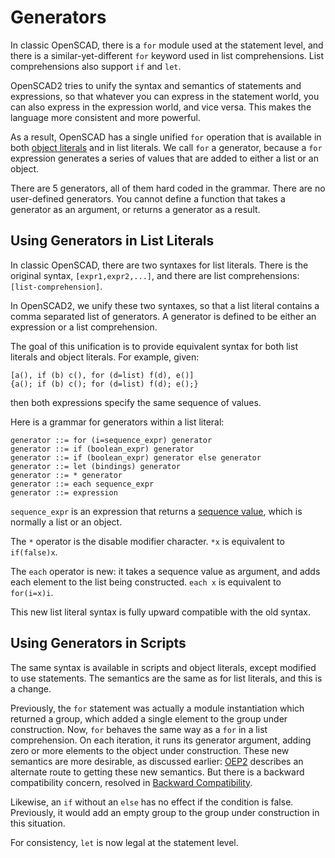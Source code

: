 # Generators

In classic OpenSCAD, there is a `for` module used at the statement level,
and there is a similar-yet-different `for` keyword used in list comprehensions.
List comprehensions also support `if` and `let`.

OpenSCAD2 tries to unify the syntax and semantics of statements and expressions,
so that whatever you can express in the statement world, you can
also express in the expression world, and vice versa.
This makes the language more consistent and more powerful.

As a result, OpenSCAD has a single unified `for` operation that is available in
both [object literals](Objects.md#object-literals) and in list literals.
We call `for` a generator, because
a `for` expression generates a series of values that are added to either
a list or an object.

There are 5 generators,
all of them hard coded in the grammar.
There are no user-defined generators.
You cannot define a function that takes a generator as an argument,
or returns a generator as a result.

## Using Generators in List Literals
In classic OpenSCAD, there are two syntaxes for list literals.
There is the original syntax, `[expr1,expr2,...]`,
and there are list comprehensions: `[list-comprehension]`.

In OpenSCAD2, we unify these two syntaxes, so that a list literal
contains a comma separated list of generators.
A generator is defined to be either an expression or a list comprehension.

The goal of this unification is to provide equivalent syntax for
both list literals and object literals. For example, given:
```
[a(), if (b) c(), for (d=list) f(d), e()]
{a(); if (b) c(); for (d=list) f(d); e();}
```
then both expressions specify the same sequence of values.

Here is a grammar for generators within a list literal:
```
generator ::= for (i=sequence_expr) generator
generator ::= if (boolean_expr) generator
generator ::= if (boolean_expr) generator else generator
generator ::= let (bindings) generator
generator ::= * generator
generator ::= each sequence_expr
generator ::= expression
```
`sequence_expr` is an expression that returns a [sequence value](Sequences.md),
which is normally a list or an object.

The `*` operator is the disable modifier character.
`*x` is equivalent to `if(false)x`.

The `each` operator is new: it takes a sequence value as argument,
and adds each element to the list being constructed.
`each x` is equivalent to `for(i=x)i`.

This new list literal syntax is fully upward compatible with the old syntax.

## Using Generators in Scripts
The same syntax is available in scripts and object literals, except modified to use statements.
The semantics are the same as for list literals, and this is a change.

Previously, the `for` statement was actually a module instantiation which returned a group,
which added a single element to the group under construction.
Now, `for` behaves the same way as a `for` in a list comprehension.
On each iteration, it runs its generator argument, adding zero or more elements to the object under construction.
These new semantics are more desirable, as discussed earlier:
[OEP2](https://github.com/openscad/openscad/wiki/OEP2:-Implicit-Unions)
describes an alternate route to getting these
new semantics. But there is a backward compatibility concern,
resolved in [Backward Compatibility](Backward_Compatibility.md).

Likewise, an `if` without an `else` has no effect if the condition is false.
Previously, it would add an empty group to the group under construction in this situation.

For consistency, `let` is now legal at the statement level.
